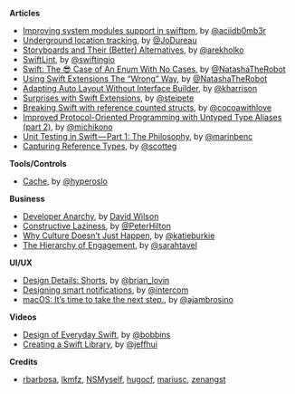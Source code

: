 **Articles**

* [Improving system modules support in swiftpm](http://ankit.im/swift/2016/03/26/improving-system-modules-support-in-swiftpm/), by [@aciidb0mb3r](https://twitter.com/aciidb0mb3r)
* [Underground location tracking](https://medium.com/snips-ai/underground-location-tracking-3ea56803dddc), by [@JoDureau](https://twitter.com/jodureau)
* [Storyboards and Their (Better) Alternatives](http://macoscope.com/blog/storyboards-and-their-better-alternatives/), by [@arekholko](https://twitter.com/arekholko)
* [SwiftLint](https://swifting.io/blog/2016/03/29/11-swiftlint/), by [@swiftingio](https://twitter.com/swiftingio)
* [Swift: The 😎 Case of An Enum With No Cases](https://www.natashatherobot.com/swift-enum-no-cases/), by [@NatashaTheRobot](https://twitter.com/NatashaTheRobot)
* [Using Swift Extensions The “Wrong” Way](https://www.natashatherobot.com/using-swift-extensions/), by [@NatashaTheRobot](https://twitter.com/NatashaTheRobot)
* [Adapting Auto Layout Without Interface Builder](http://useyourloaf.com/blog/adapting-auto-layout-without-interface-builder/), by [@kharrison](https://twitter.com/kharrison)
* [Surprises with Swift Extensions](https://pspdfkit.com/blog/2016/surprises-with-swift-extensions/), by [@steipete](https://twitter.com/steipete)
* [Breaking Swift with reference counted structs](http://www.cocoawithlove.com/blog/2016/03/27/on-delete.html), by [@cocoawithlove](https://twitter.com/cocoawithlove)
* [Improved Protocol-Oriented Programming with Untyped Type Aliases (part 2)](https://medium.com/capital-one-developers/improved-protocol-oriented-programming-with-untyped-type-aliases-part-2-3f0e2eadee73), by [@michikono](https://twitter.com/michikono)
* [Unit Testing in Swift — Part 1: The Philosophy](https://medium.com/cobe-mobile/unit-testing-in-swift-part-1-the-philosophy-9bc85ed5001b), by [@marinbenc](https://twitter.com/marinbenc)
* [Capturing Reference Types](https://medium.com/asyncio-as-ync-io/capturing-reference-types-847a58737a52), by [@scotteg](https://twitter.com/scotteg)

**Tools/Controls**

* [Cache](https://github.com/hyperoslo/Cache), by [@hyperoslo](https://twitter.com/hyperoslo)

**Business**

* [Developer Anarchy](http://dawilson.co.uk/blog/developer-anarchy/), by [David Wilson](http://twitter.com/mrdawilson)
* [Constructive Laziness](http://hilton.org.uk/blog/constructive-laziness), by [@PeterHilton](https://twitter.com/PeterHilton)
* [Why Culture Doesn’t Just Happen](https://readthink.com/why-culture-doesn-t-just-happen-a1692139b04d#.m5r50iqba), by [@katieburkie](katieburkie)
* [The Hierarchy of Engagement](https://medium.com/greylock-perspectives/the-hierarchy-of-engagement-5803bf4e6cfa#.l5eg3lmuy), by [@sarahtavel](https://twitter.com/sarahtavel)

**UI/UX**

* [Design Details: Shorts](http://www.brianlovin.com/design-details/shorts-for-ios), by [@brian_lovin](https://twitter.com/brian_lovin)
* [Designing smart notifications](https://medium.com/@intercom/designing-smart-notifications-36336b9c58fb#.pegph6e4j), by [@intercom](https://twitter.com/intercom)
* [macOS: It’s time to take the next step.](https://medium.com/swlh/macos-it-s-time-to-take-the-next-step-ee7871ccd3c7#.ixktu2dyx), by [@ajambrosino](https://twitter.com/ajambrosino)

**Videos**

* [Design of Everyday Swift](https://realm.io/news/tryswift-rachel-bobbins-design-everyday-swift/), by [@bobbins](https://twitter.com/bobbins)
* [Creating a Swift Library](https://realm.io/news/tryswift-jeff-hui-creating-a-swift-library/), by [@jeffhui](https://twitter.com/jeffhui)

**Credits**

* [rbarbosa](https://github.com/rbarbosa), [lkmfz](https://github.com/lkfmz), [NSMyself](https://github.com/NSMyself), [hugocf](https://github.com/hugocf), [mariusc](https://github.com/mariusc), [zenangst](https://github.com/zenangst)
